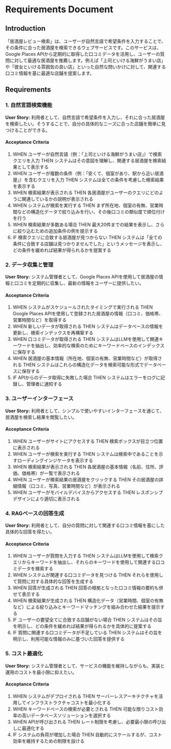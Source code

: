 # Requirements Document

## Introduction

「居酒屋レビュー検索」は、ユーザーが自然言語で希望条件を入力することで、その条件に合った居酒屋を検索できるウェブサービスです。このサービスは、Google Places APIから定期的に取得した口コミデータを活用し、ユーザーの質問に対して最適な居酒屋を推薦します。例えば「上司といける海鮮がうまい店」や「彼女といける雰囲気の良い店」といった自然な問いかけに対して、関連する口コミ情報を基に最適な店舗を提案します。

## Requirements

### 1. 自然言語検索機能

**User Story:** 利用者として、自然言語で希望条件を入力し、それに合った居酒屋を検索したい。そうすることで、自分の具体的なニーズに合った店舗を簡単に見つけることができる。

#### Acceptance Criteria

1. WHEN ユーザーが自然言語（例：「上司といける海鮮がうまい店」）で検索クエリを入力 THEN システムはその意図を理解し、関連する居酒屋を検索結果として表示する
2. WHEN ユーザーが複数の条件（例：「安くて、個室があり、駅から近い居酒屋」）を含むクエリを入力 THEN システムは全ての条件を考慮した検索結果を表示する
3. WHEN 検索結果が表示される THEN 各居酒屋がユーザーのクエリにどのように関連しているかの説明が表示される
4. WHEN システムが検索を実行する THEN まず所在地、個室の有無、営業時間などの構造化データで絞り込みを行い、その後口コミの類似度で順位付けを行う
5. WHEN 検索結果が多数ある場合 THEN 最大20件までの結果を表示し、さらに絞り込むための追加条件の例を提示する
6. IF 検索クエリに合致する居酒屋が見つからない THEN システムは「全ての条件に合致する店舗は見つかりませんでした」というメッセージを表示し、どの条件を緩めれば結果が得られるかを提案する

### 2. データ収集と管理

**User Story:** システム管理者として、Google Places APIを使用して居酒屋の情報と口コミを定期的に収集し、最新の情報をユーザーに提供したい。

#### Acceptance Criteria

1. WHEN システムがスケジュールされたタイミングで実行される THEN Google Places APIを使用して登録された居酒屋の情報（口コミ、価格帯、営業時間など）を取得する
2. WHEN 新しいデータが取得される THEN システムはデータベースの情報を更新し、検索インデックスを再構築する
3. WHEN 口コミデータが取得される THEN システムはLLMを使用して関連キーワードを抽出し、効率的な検索のためにキーワードベースのインデックスに保存する
4. WHEN 居酒屋の基本情報（所在地、個室の有無、営業時間など）が取得される THEN システムはこれらの構造化データを検索可能な形式でデータベースに保存する
5. IF APIからのデータ取得に失敗した場合 THEN システムはエラーをログに記録し、管理者に通知する

### 3. ユーザーインターフェース

**User Story:** 利用者として、シンプルで使いやすいインターフェースを通じて、居酒屋を検索し結果を閲覧したい。

#### Acceptance Criteria

1. WHEN ユーザーがサイトにアクセスする THEN 検索ボックスが目立つ位置に表示される
2. WHEN ユーザーが検索を実行する THEN システムは検索中であることを示すローディングインジケータを表示する
3. WHEN 検索結果が表示される THEN 各居酒屋の基本情報（名前、住所、評価、価格帯）が一覧で表示される
4. WHEN ユーザーが検索結果の居酒屋をクリックする THEN その居酒屋の詳細情報（口コミ、写真、営業時間など）が表示される
5. WHEN ユーザーがモバイルデバイスからアクセスする THEN レスポンシブデザインにより適切に表示される

### 4. RAGベースの回答生成

**User Story:** 利用者として、自分の質問に対して関連する口コミ情報を基にした具体的な回答を得たい。

#### Acceptance Criteria

1. WHEN ユーザーが質問を入力する THEN システムはLLMを使用して検索クエリからキーワードを抽出し、それらのキーワードを使用して関連する口コミデータを検索する
2. WHEN システムが関連する口コミデータを見つける THEN それらを使用して質問に対する具体的な回答を生成する
3. WHEN 回答が生成される THEN 回答の根拠となった口コミ情報の要約も併せて表示する
4. WHEN 検索結果が生成される THEN 構造化データ（営業時間、個室の有無など）による絞り込みとキーワードマッチングを組み合わせた結果を提示する
5. IF ユーザーの要望全てに合致する店舗がない場合 THEN システムはその旨を明示し、どの条件を緩めれば結果が得られるかを具体的に提案する
6. IF 質問に関連する口コミデータが不足している THEN システムはその旨を明示し、利用可能な情報のみに基づいた回答を提供する

### 5. コスト最適化

**User Story:** システム管理者として、サービスの機能を維持しながらも、実装と運用のコストを最小限に抑えたい。

#### Acceptance Criteria

1. WHEN システムがデプロイされる THEN サーバーレスアーキテクチャを活用してインフラストラクチャコストを最小化する
2. WHEN キーワードベースの検索が必要とされる THEN 可能な限りコスト効率の高いデータベースソリューションを選択する
3. WHEN APIが呼び出される THEN レート制限を考慮し、必要最小限の呼び出しに最適化する
4. IF システムの負荷が増加した場合 THEN 自動的にスケールするが、コスト効率を維持するための制限を設ける
